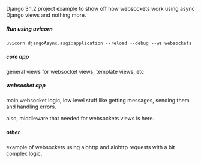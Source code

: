 Django 3.1.2 project example to show off how websockets work using async Django views and nothing more.

##### Run using uvicorn

`uvicorn djangoAsync.asgi:application --reload --debug --ws websockets`


##### core app

general views for websocket views, template views, etc

##### websocket app

main websocket logic, low level stuff like getting messages, sending them and handling errors.

also, middleware that needed for websockets views is here.

##### other

example of websockets using aiohttp and aiohttp requests with a bit complex logic.

